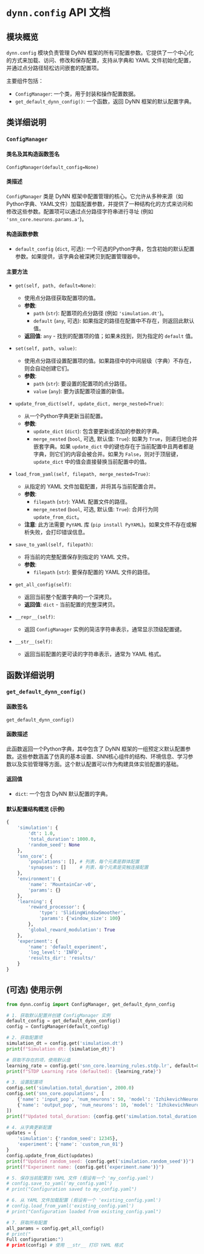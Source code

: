 # `dynn.config` API 文档

## 模块概览

`dynn.config` 模块负责管理 DyNN 框架的所有可配置参数。它提供了一个中心化的方式来加载、访问、修改和保存配置，支持从字典和 YAML 文件初始化配置，并通过点分路径轻松访问嵌套的配置项。

主要组件包括：

*   `ConfigManager`: 一个类，用于封装和操作配置数据。
*   `get_default_dynn_config()`: 一个函数，返回 DyNN 框架的默认配置字典。

## 类详细说明

### `ConfigManager`

#### 类名及其构造函数签名

`ConfigManager(default_config=None)`

#### 类描述

`ConfigManager` 类是 DyNN 框架中配置管理的核心。它允许从多种来源（如Python字典、YAML文件）加载配置参数，并提供了一种结构化的方式来访问和修改这些参数。配置项可以通过点分路径字符串进行寻址 (例如 `'snn_core.neurons.params.a'`)。

#### 构造函数参数

*   `default_config` (`dict`, 可选): 一个可选的Python字典，包含初始的默认配置参数。如果提供，该字典会被深拷贝到配置管理器中。

#### 主要方法

*   `get(self, path, default=None)`:
    *   使用点分路径获取配置项的值。
    *   **参数**:
        *   `path` (`str`): 配置项的点分路径 (例如 `'simulation.dt'`)。
        *   `default` (`any`, 可选): 如果指定的路径在配置中不存在，则返回此默认值。
    *   **返回值**: `any` - 找到的配置项的值；如果未找到，则为指定的 `default` 值。

*   `set(self, path, value)`:
    *   使用点分路径设置配置项的值。如果路径中的中间层级（字典）不存在，则会自动创建它们。
    *   **参数**:
        *   `path` (`str`): 要设置的配置项的点分路径。
        *   `value` (`any`): 要为该配置项设置的新值。

*   `update_from_dict(self, update_dict, merge_nested=True)`:
    *   从一个Python字典更新当前配置。
    *   **参数**:
        *   `update_dict` (`dict`): 包含要更新或添加的参数的字典。
        *   `merge_nested` (`bool`, 可选, 默认值: `True`): 如果为 `True`，则递归地合并嵌套字典。如果 `update_dict` 中的键也存在于当前配置中且两者都是字典，则它们的内容会被合并。如果为 `False`，则对于顶层键，`update_dict` 中的值会直接替换当前配置中的值。

*   `load_from_yaml(self, filepath, merge_nested=True)`:
    *   从指定的 YAML 文件加载配置，并将其与当前配置合并。
    *   **参数**:
        *   `filepath` (`str`): YAML 配置文件的路径。
        *   `merge_nested` (`bool`, 可选, 默认值: `True`): 合并行为同 `update_from_dict`。
    *   **注意**: 此方法需要 `PyYAML` 库 (`pip install PyYAML`)。如果文件不存在或解析失败，会打印错误信息。

*   `save_to_yaml(self, filepath)`:
    *   将当前的完整配置保存到指定的 YAML 文件。
    *   **参数**:
        *   `filepath` (`str`): 要保存配置的 YAML 文件的路径。

*   `get_all_config(self)`:
    *   返回当前整个配置字典的一个深拷贝。
    *   **返回值**: `dict` - 当前配置的完整深拷贝。

*   `__repr__(self)`:
    *   返回 `ConfigManager` 实例的简洁字符串表示，通常显示顶级配置键。

*   `__str__(self)`:
    *   返回当前配置的更可读的字符串表示，通常为 YAML 格式。

## 函数详细说明

### `get_default_dynn_config()`

#### 函数签名

`get_default_dynn_config()`

#### 函数描述

此函数返回一个Python字典，其中包含了 DyNN 框架的一组预定义默认配置参数。这些参数涵盖了仿真的基本设置、SNN核心组件的结构、环境信息、学习参数以及实验管理等方面。这个默认配置可以作为构建具体实验配置的基础。

#### 返回值

*   `dict`: 一个包含 DyNN 默认配置的字典。

#### 默认配置结构概览 (示例)

```python
{
    'simulation': {
        'dt': 1.0,
        'total_duration': 1000.0,
        'random_seed': None
    },
    'snn_core': {
        'populations': [], # 列表，每个元素是群体配置
        'synapses': []     # 列表，每个元素是突触连接配置
    },
    'environment': {
        'name': 'MountainCar-v0',
        'params': {}
    },
    'learning': {
        'reward_processor': {
            'type': 'SlidingWindowSmoother',
            'params': {'window_size': 100}
        },
        'global_reward_modulation': True
    },
    'experiment': {
        'name': 'default_experiment',
        'log_level': 'INFO',
        'results_dir': 'results/'
    }
}
```

## (可选) 使用示例

```python
from dynn.config import ConfigManager, get_default_dynn_config

# 1. 获取默认配置并创建 ConfigManager 实例
default_config = get_default_dynn_config()
config = ConfigManager(default_config)

# 2. 获取配置项
simulation_dt = config.get('simulation.dt')
print(f"Simulation dt: {simulation_dt}")

# 获取不存在的项，使用默认值
learning_rate = config.get('snn_core.learning_rules.stdp.lr', default=0.001)
print(f"STDP Learning rate (defaulted): {learning_rate}")

# 3. 设置配置项
config.set('simulation.total_duration', 2000.0)
config.set('snn_core.populations', [
    {'name': 'input_pop', 'num_neurons': 50, 'model': 'IzhikevichNeuron'},
    {'name': 'output_pop', 'num_neurons': 10, 'model': 'IzhikevichNeuron'}
])
print(f"Updated total_duration: {config.get('simulation.total_duration')}")

# 4. 从字典更新配置
updates = {
    'simulation': {'random_seed': 12345},
    'experiment': {'name': 'custom_run_01'}
}
config.update_from_dict(updates)
print(f"Updated random_seed: {config.get('simulation.random_seed')}")
print(f"Experiment name: {config.get('experiment.name')}")

# 5. 保存当前配置到 YAML 文件 (假设有一个 'my_config.yaml')
# config.save_to_yaml('my_config.yaml')
# print("Configuration saved to my_config.yaml")

# 6. 从 YAML 文件加载配置 (假设有一个 'existing_config.yaml')
# config.load_from_yaml('existing_config.yaml')
# print("Configuration loaded from existing_config.yaml")

# 7. 获取所有配置
all_params = config.get_all_config()
# print("
Full configuration:")
# print(config) # 使用 __str__ 打印 YAML 格式
``` 